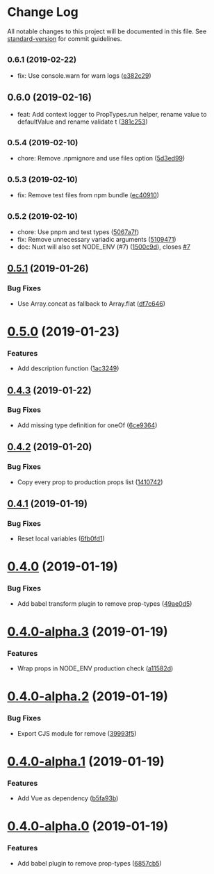 # Change Log

All notable changes to this project will be documented in this file. See [standard-version](https://github.com/conventional-changelog/standard-version) for commit guidelines.

<a name="0.6.1"></a>
## <small>0.6.1 (2019-02-22)</small>

* fix: Use console.warn for warn logs ([e382c29](https://github.com/znck/vue-prop-types/commit/e382c29))



<a name="0.6.0"></a>
## 0.6.0 (2019-02-16)

* feat: Add context logger to PropTypes.run helper, rename value to defaultValue and rename validate t ([381c253](https://github.com/znck/vue-prop-types/commit/381c253))



<a name="0.5.4"></a>
## <small>0.5.4 (2019-02-10)</small>

* chore: Remove .npmignore and use files option ([5d3ed99](https://github.com/znck/vue-prop-types/commit/5d3ed99))



<a name="0.5.3"></a>
## <small>0.5.3 (2019-02-10)</small>

* fix: Remove test files from npm bundle ([ec40910](https://github.com/znck/vue-prop-types/commit/ec40910))



<a name="0.5.2"></a>
## <small>0.5.2 (2019-02-10)</small>

* chore: Use pnpm and test types ([5067a7f](https://github.com/znck/vue-prop-types/commit/5067a7f))
* fix: Remove unnecessary variadic arguments ([5109471](https://github.com/znck/vue-prop-types/commit/5109471))
* doc: Nuxt will also set NODE_ENV (#7) ([1500c9d](https://github.com/znck/vue-prop-types/commit/1500c9d)), closes [#7](https://github.com/znck/vue-prop-types/issues/7)



<a name="0.5.1"></a>
## [0.5.1](https://github.com/znck/vue-prop-types/compare/v0.5.0...v0.5.1) (2019-01-26)


### Bug Fixes

* Use Array.concat as fallback to Array.flat ([df7c646](https://github.com/znck/vue-prop-types/commit/df7c646))



<a name="0.5.0"></a>
# [0.5.0](https://github.com/znck/vue-prop-types/compare/v0.4.3...v0.5.0) (2019-01-23)


### Features

* Add description function ([1ac3249](https://github.com/znck/vue-prop-types/commit/1ac3249))



<a name="0.4.3"></a>
## [0.4.3](https://github.com/znck/vue-prop-types/compare/v0.4.2...v0.4.3) (2019-01-22)


### Bug Fixes

* Add missing type definition for oneOf ([6ce9364](https://github.com/znck/vue-prop-types/commit/6ce9364))



<a name="0.4.2"></a>
## [0.4.2](https://github.com/znck/vue-prop-types/compare/v0.4.1...v0.4.2) (2019-01-20)


### Bug Fixes

* Copy every prop to production props list ([1410742](https://github.com/znck/vue-prop-types/commit/1410742))



<a name="0.4.1"></a>
## [0.4.1](https://github.com/znck/vue-prop-types/compare/v0.4.0...v0.4.1) (2019-01-19)


### Bug Fixes

* Reset local variables ([6fb0fd1](https://github.com/znck/vue-prop-types/commit/6fb0fd1))



<a name="0.4.0"></a>
# [0.4.0](https://github.com/znck/vue-prop-types/compare/v0.4.0-alpha.3...v0.4.0) (2019-01-19)


### Bug Fixes

* Add babel transform plugin to remove prop-types ([49ae0d5](https://github.com/znck/vue-prop-types/commit/49ae0d5))



<a name="0.4.0-alpha.3"></a>
# [0.4.0-alpha.3](https://github.com/znck/vue-prop-types/compare/v0.4.0-alpha.2...v0.4.0-alpha.3) (2019-01-19)


### Features

* Wrap props in NODE_ENV production check ([a11582d](https://github.com/znck/vue-prop-types/commit/a11582d))



<a name="0.4.0-alpha.2"></a>
# [0.4.0-alpha.2](https://github.com/znck/vue-prop-types/compare/v0.4.0-alpha.1...v0.4.0-alpha.2) (2019-01-19)


### Bug Fixes

* Export CJS module for remove ([39993f5](https://github.com/znck/vue-prop-types/commit/39993f5))



<a name="0.4.0-alpha.1"></a>
# [0.4.0-alpha.1](https://github.com/znck/vue-prop-types/compare/v0.4.0-alpha.0...v0.4.0-alpha.1) (2019-01-19)


### Features

* Add Vue as dependency ([b5fa93b](https://github.com/znck/vue-prop-types/commit/b5fa93b))



<a name="0.4.0-alpha.0"></a>
# [0.4.0-alpha.0](https://github.com/znck/vue-prop-types/compare/v0.3.4...v0.4.0-alpha.0) (2019-01-19)


### Features

* Add babel plugin to remove prop-types ([6857cb5](https://github.com/znck/vue-prop-types/commit/6857cb5))
